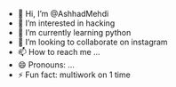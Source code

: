 - 👋 Hi, I’m @AshhadMehdi
- 👀 I’m interested in hacking
- 🌱 I’m currently learning python
- 💞️ I’m looking to collaborate on instagram
- 📫 How to reach me ...
- 😄 Pronouns: ...
- ⚡ Fun fact: multiwork on 1 time

<!---
AshhadMehdi/AshhadMehdi is a ✨ special ✨ repository because its `README.md` (this file) appears on your GitHub profile.
You can click the Preview link to take a look at your changes.
--->
